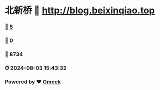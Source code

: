 # 北新桥 :link: http://blog.beixinqiao.top 
### :page_facing_up: [5](http://blog.beixinqiao.top/tag.html) 
### :speech_balloon: 0 
### :hibiscus: 8734 
### :alarm_clock: 2024-08-03 15:43:32 
### Powered by :heart: [Gmeek](https://github.com/Meekdai/Gmeek)
